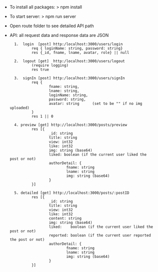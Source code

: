
* To install all packages: > npm install

* To start server:         > npm run server

* Open route folder to see detailed API path

* API: all request data and response data are JSON

        1.  login  [post] http:/localhost:3000/users/login
                req { loginName: string, password: string}  
                res {_id, fname, lname, avatar, role} || null           

        2.  logout [get]  http:/localhost:3000/users/logout  
                (require logging)
                res true

        3.  signIn [post] http:/localhost:3000/users/signIn
                req {
                        fname: string,
                        lname: string,
                        loginName: string, 
                        password: string,
                        avatar: string      (set to be "" if no img uploaded)
                }  
                res 1 || 0

        4. preview [get] http://localhost:3000/posts/preview
                res [{
                        _id: string
                        title: string
                        view: int32
                        like: int32
                        img: string (base64)
                        liked: boolean (if the current user liked the post or not)
                        authorDetail: {
                                fname: string
                                lname: string
                                img: string (base64)
                        }
                }]

        5. detailed [get] http://localhost:3000/posts/:postID
                res [{
                        _id: string
                        title: string
                        view: int32
                        like: int32
                        content: string
                        img: string (base64)
                        liked:    boolean (if the current user liked the post or not)
                        reported: boolean (if the current user reported the post or not)
                        authorDetail: {
                                fname: string
                                lname: string
                                img: string (base64)
                        }
                }]
